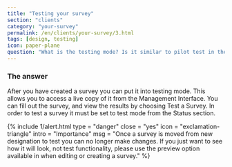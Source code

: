 ```yaml
---
title: "Testing your survey"
section: "clients"
category: "your-survey"
permalink: /en/clients/your-survey/3.html
tags: [design, testing]
icon: paper-plane
question: "What is the testing mode? Is it similar to pilot test in the traditional research? Will my survey be tested with the real consumers / respondents?"
---
```


### <i class="pe-anchor pe-fw"></i> The answer

After you have created a survey you can put it into testing mode. This allows you to access a live copy of it from the Management Interface. You can fill out the survey, and view the results by choosing Test a Survey. In order to test a survey it must be set to test mode from the Status section.


{% include 1/alert.html type = "danger" close = "yes" icon = "exclamation-triangle" intro = "Importance" msg = "Once a survey is moved from new designation to test you can no longer make changes. If you just want to see how it will look, not test functionality, please use the preview option available in when editing or creating a survey." %}
